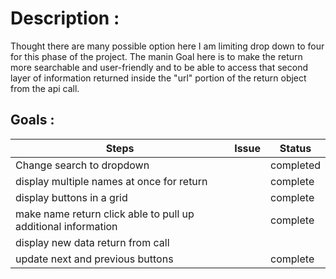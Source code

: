 # Description :

Thought there are many possible option here I am limiting drop down to four for this phase of the project.
The manin Goal here is to make the return more searchable and user-friendly and to be able to access that second layer
of
information returned inside the "url" portion of the return object from the api call.

## Goals :

| Steps                                                         | Issue | Status    |
|---------------------------------------------------------------|-------|-----------|
| Change search to dropdown                                     |       | completed |
| display multiple names at once for return                     |       | complete  |
| display buttons in a grid                                     |       | complete  |
| make name return click able to pull up additional information |       | complete  |
| display new data return from call                             |       |           |
| update next and previous buttons                              |       | complete  |


